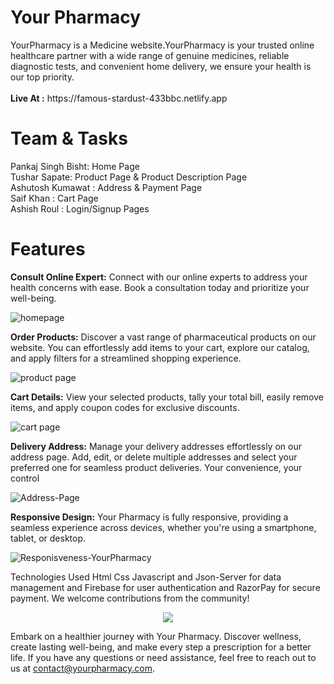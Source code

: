 <h1>Your Pharmacy</h1>YourPharmacy is a Medicine website.YourPharmacy is your trusted online healthcare partner with a wide range of genuine medicines, reliable diagnostic tests, and convenient home delivery, we ensure your health is our top priority.
<br/>
<br/>
<b>Live At :</b> https://famous-stardust-433bbc.netlify.app

# Team & Tasks
Pankaj Singh Bisht: Home Page <br/>
Tushar Sapate: Product Page & Product Description Page <br/>
Ashutosh Kumawat : Address & Payment Page <br/>
Saif Khan : Cart Page <br/>
Ashish Roul : Login/Signup Pages <br/>

# Features 

**Consult Online Expert:** Connect with our online experts to address your health concerns with ease. Book a consultation today and prioritize your well-being.

![homepage](https://github.com/ashukmt/Your_Pharmacy/assets/132146622/5cebbd8d-0cdd-426d-8da2-053287347c61)


**Order Products:** Discover a vast range of pharmaceutical products on our website. You can effortlessly add items to your cart, explore our catalog, and apply filters for a streamlined shopping experience.

![product page](https://github.com/ashukmt/Your_Pharmacy/assets/132146622/1a95fa39-283a-48db-839c-d18c88fd90ef)


**Cart Details:**  View your selected products, tally your total bill, easily remove items, and apply coupon codes for exclusive discounts.

![cart page](https://github.com/ashukmt/Your_Pharmacy/assets/132146622/6e58513d-a602-4636-bd71-6d9906a5a2eb)


**Delivery Address:** Manage your delivery addresses effortlessly on our address page. Add, edit, or delete multiple addresses and select your preferred one for seamless product deliveries. Your convenience, your control

![Address-Page](https://github.com/ashukmt/Your_Pharmacy/assets/132146622/12596e68-1ce3-4a26-ae51-b6deaef44ac0)


**Responsive Design:** Your Pharmacy is fully responsive, providing a seamless experience across devices, whether you're using a smartphone, tablet, or desktop.

![Responisveness-YourPharmacy](https://github.com/ashukmt/Your_Pharmacy/assets/132146622/a9b6f6ef-6646-4163-aada-e8694e9b6dc1)


Technologies Used Html Css Javascript and Json-Server for data management and Firebase for user authentication and RazorPay for secure payment. We welcome contributions from the community!

<p align="center">
  <a href="https://skillicons.dev">
    <img src="https://skillicons.dev/icons?i=html,js,css,firebase,git" />
  </a>
</p>

Embark on a healthier journey with Your Pharmacy. Discover wellness, create lasting well-being, and make every step a prescription for a better life. If you have any questions or need assistance, feel free to reach out to us at contact@yourpharmacy.com.
